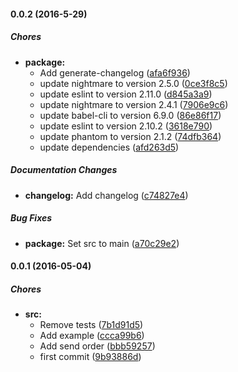 #### 0.0.2 (2016-5-29)

##### Chores

* **package:**
  * Add generate-changelog ([afa6f936](https://github.com/lgaticaq/sii/commit/afa6f936cb5385378e02f89161bb29ea2a41636b))
  * update nightmare to version 2.5.0 ([0ce3f8c5](https://github.com/lgaticaq/sii/commit/0ce3f8c5e81392753fa6e93e7e586fcd3960b0a8))
  * update eslint to version 2.11.0 ([d845a3a9](https://github.com/lgaticaq/sii/commit/d845a3a901d3e465c0c65c7dc6844924b29723eb))
  * update nightmare to version 2.4.1 ([7906e9c6](https://github.com/lgaticaq/sii/commit/7906e9c68a22d8cf0d15966ac669121ae95ef840))
  * update babel-cli to version 6.9.0 ([86e86f17](https://github.com/lgaticaq/sii/commit/86e86f1768a08b7acdff37f92f3eae60531c3a04))
  * update eslint to version 2.10.2 ([3618e790](https://github.com/lgaticaq/sii/commit/3618e79042e7a19bee7b875bf56bbebb88d0f4e9))
  * update phantom to version 2.1.2 ([74dfb364](https://github.com/lgaticaq/sii/commit/74dfb36462b49d8f9408a2ade414a44add274977))
  * update dependencies ([afd263d5](https://github.com/lgaticaq/sii/commit/afd263d54da02afbf8f011f01141a1614974f0b1))

##### Documentation Changes

* **changelog:** Add changelog ([c74827e4](https://github.com/lgaticaq/sii/commit/c74827e4e7828fde1942e84cfaa06c8d8b566512))

##### Bug Fixes

* **package:** Set src to main ([a70c29e2](https://github.com/lgaticaq/sii/commit/a70c29e2395b9589a196bad09306d5872b7bbc22))

#### 0.0.1 (2016-05-04)

##### Chores

* **src:**
  * Remove tests ([7b1d91d5](https://github.com/lgaticaq/sii/commit/7b1d91d5166e604a1c54a713c8284190d9b45494))
  * Add example ([ccca99b6](https://github.com/lgaticaq/sii/commit/ccca99b6953dc7f879a20951db65e2cab936e246))
  * Add send order ([bbb59257](https://github.com/lgaticaq/sii/commit/bbb592572b39db9403259c051e7a3fb6729dcf21))
  * first commit ([9b93886d](https://github.com/lgaticaq/sii/commit/9b93886d898cecd6ae004577b7d6ed913dac4ee1))

